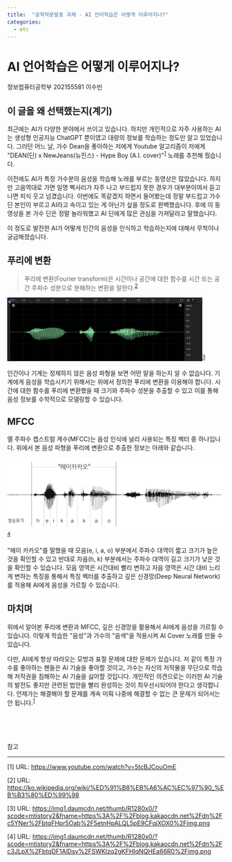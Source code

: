 ```yaml
---
title:  "공학작문발표 과제 - AI 언어학습은 어떻게 이루어지나?"
categories:
  - etc
---
```


# AI 언어학습은 어떻게 이루어지나?
정보컴퓨터공학부 202155581 이수빈

## 이 글을 왜 선택했는지(계기)
최근에는 AI가 다양한 분야에서 쓰이고 있습니다. 하지만 개인적으로 자주 사용하는 AI는 생성형 인공지능 ChatGPT 뿐이였고 대량의 정보를 학습하는 정도만 알고 있었습니다. 그러던 어느 날, 가수 Dean을 좋아하는 저에게 Youtube 알고리즘이 저에게 "DEAN(딘) x NewJeans(뉴진스) - Hype Boy (A.I. cover)"<sup>[1](#deanAI)</sup> 노래를 추천해 줬습니다. 

이전에도 AI가 특정 가수분의 음성을 학습해 노래를 부르는 동영상은 많았습니다. 하지만 고음역대로 가면 일명 삑사리가 자주 나고 부드럽지 못한 경우가 대부분이여서 듣고나면 피식 웃고 넘겼습니다. 이번에도 똑같겠지 하면서 들어봤는데 정말 부드럽고 가수 딘 본인이 부르고 AI라고 속이고 있는 게 아닌가 싶을 정도로 완벽했습니다. 후에 이 동영상을 본 가수 딘은 정말 놀라워했고 AI 딘에게 많은 관심을 가져달라고 말했습니다.

이 정도로 발전한 AI가 어떻게 인간의 음성을 인식하고 학습하는지에 대해서 무척이나 궁금해졌습니다.

## 푸리에 변환
> 푸리에 변환(Fourier transform)은 시간이나 공간에 대한 함수를 시간 또는 공간 주파수 성분으로 분해하는 변환을 말한다.<sup>[2](#fourier)</sup>

![음성 파형 이미지](https://github.com/02ggang9/02ggang9.github.io/blob/master/_posts/images/etc_voice.png?raw=true "음성 파형 출처: tech.kakaoEnterprise")<sup>[3](#kakao_fourier_image)</sup>

인간이나 기계는 정제하지 않은 음성 파형을 보면 어떤 말을 하는지 알 수 없습니다. 기계에게 음성을 학습시키기 위해서는 위에서 정의한 푸리에 변환을 이용해야 합니다. 시간에 대한 함수를 푸리에 변환했을 때 크기와 주파수 성분을 추출할 수 있고 이를 통해 음성 정보를 수학적으로 모델링할 수 있습니다.

## MFCC
멜 주파수 켑스트럴 계수(MFCC)는 음성 인식에 널리 사용되는 특징 벡터 중 하나입니다. 위에서 본 음성 파형을 푸리에 변환으로 추출한 정보는 아래와 같습니다.

![추출된 음성 정보](https://github.com/02ggang9/02ggang9.github.io/blob/master/_posts/images/etc_voice2.png?raw=true "추출된 음성 정보 출처: tech.kakaoEnterprise")<sup>[4](#kakao_fourier_image2)</sup>

"헤이 카카오"를 말했을 때 모음(e, i, a, o) 부분에서 주파수 대역이 짧고 크기가 높은 것을 확인할 수 있고 반대로 자음(h, k) 부분에서는 주파수 대역이 길고 크기가 낮은 것을 확인할 수 있습니다. 모음 영역은 시간대비 빨리 변하고 자음 영역은 시간 대비 느리게 변하는 특징을 통해서 특징 벡터를 추출하고 깊은 신경망(Deep Neural Network)를 적용해 AI에게 음성을 가르칠 수 있습니다.

## 마치며
위에서 알아본 푸리에 변환과 MFCC, 깊은 신경망을 활용해서 AI에게 음성을 가르칠 수 있습니다. 이렇게 학습한 "음성"과 가수의 "음색"을 적용시켜 AI Cover 노래를 만들 수 있습니다. 

다만, AI에게 항상 따라오는 모방과 표절 문제에 대한 문제가 있습니다. 저 같이 특정 가수를 좋아하는 팬들은 AI 기술을 좋아할 것이고, 가수는 자신의 저작물을 무단으로 학습해 저작권을 침해하는 AI 기술을 싫어할 것입니다. 개인적인 의견으로는 이러한 AI 기술의 발전도 좋지만 관련된 법안을 빨리 완성하는 것이 최우선시되어야 한다고 생각합니다. 언제가는 해결해야 할 문제를 계속 미뤄 나중에 해결할 수 없는 큰 문제가 되어서는 안 됩니다.<sup>[1](#test)</sup>


<br><br><br><br>
참고
<hr>

<a name="deanAI">[1]</a> URL: https://www.youtube.com/watch?v=5tcBJCouOmE

<a name="forurier">[2]</a> URL: https://ko.wikipedia.org/wiki/%ED%91%B8%EB%A6%AC%EC%97%90_%EB%B3%80%ED%99%98

<a name="kakao_fourier_image">[3]</a> URL: https://img1.daumcdn.net/thumb/R1280x0/?scode=mtistory2&fname=https%3A%2F%2Fblog.kakaocdn.net%2Fdn%2Fc5YNer%2FbtqFHpr5Oab%2F5etnHpALQL5pE9CFqjXOX0%2Fimg.png

<a name="kakao_fourier_image">[4]</a> URL: https://img1.daumcdn.net/thumb/R1280x0/?scode=mtistory2&fname=https%3A%2F%2Fblog.kakaocdn.net%2Fdn%2Fc3JLpX%2FbtqDF1AlDsv%2FSWKIzq2gKFHIqNQHEa66R0%2Fimg.png

